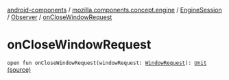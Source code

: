 [android-components](../../../index.md) / [mozilla.components.concept.engine](../../index.md) / [EngineSession](../index.md) / [Observer](index.md) / [onCloseWindowRequest](./on-close-window-request.md)

# onCloseWindowRequest

`open fun onCloseWindowRequest(windowRequest: `[`WindowRequest`](../../../mozilla.components.concept.engine.window/-window-request/index.md)`): `[`Unit`](https://kotlinlang.org/api/latest/jvm/stdlib/kotlin/-unit/index.html) [(source)](https://github.com/mozilla-mobile/android-components/blob/master/components/concept/engine/src/main/java/mozilla/components/concept/engine/EngineSession.kt#L55)